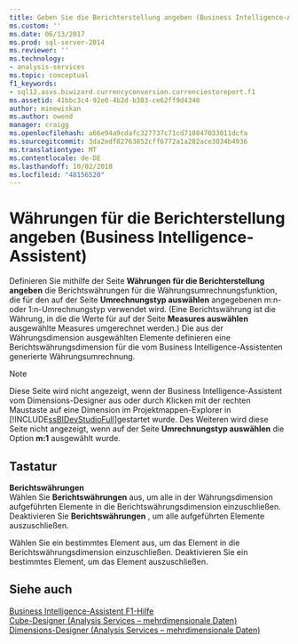 ```yaml
---
title: Geben Sie die Berichterstellung angeben (Business Intelligence-Assistent) | Microsoft-Dokumentation
ms.custom: ''
ms.date: 06/13/2017
ms.prod: sql-server-2014
ms.reviewer: ''
ms.technology:
- analysis-services
ms.topic: conceptual
f1_keywords:
- sql12.asvs.biwizard.currencyconversion.currenciestoreport.f1
ms.assetid: 41bbc3c4-92e0-4b2d-b303-ce62ff9d4348
author: minewiskan
ms.author: owend
manager: craigg
ms.openlocfilehash: a66e94a9cdafc327737c71cd710847033011dcfa
ms.sourcegitcommit: 3da2edf82763852cff6772a1a282ace3034b4936
ms.translationtype: MT
ms.contentlocale: de-DE
ms.lasthandoff: 10/02/2018
ms.locfileid: "48156520"
---
```

# <a name="specify-reporting-currencies-business-intelligence-wizard"></a>Währungen für die Berichterstellung angeben (Business Intelligence-Assistent)
  Definieren Sie mithilfe der Seite **Währungen für die Berichterstellung angeben** die Berichtswährungen für die Währungsumrechnungsfunktion, die für den auf der Seite **Umrechnungstyp auswählen** angegebenen m:n- oder 1:n-Umrechnungstyp verwendet wird. (Eine Berichtswährung ist die Währung, in die die Werte für auf der Seite **Measures auswählen** ausgewählte Measures umgerechnet werden.) Die aus der Währungsdimension ausgewählten Elemente definieren eine Berichtswährungsdimension für die vom Business Intelligence-Assistenten generierte Währungsumrechnung.  
  
> [!NOTE]  
>  Diese Seite wird nicht angezeigt, wenn der Business Intelligence-Assistent vom Dimensions-Designer aus oder durch Klicken mit der rechten Maustaste auf eine Dimension im Projektmappen-Explorer in [!INCLUDE[ssBIDevStudioFull](../includes/ssbidevstudiofull-md.md)]gestartet wurde. Des Weiteren wird diese Seite nicht angezeigt, wenn auf der Seite **Umrechnungstyp auswählen** die Option **m:1** ausgewählt wurde.  
  
## <a name="options"></a>Tastatur  
 **Berichtswährungen**  
 Wählen Sie **Berichtswährungen** aus, um alle in der Währungsdimension aufgeführten Elemente in die Berichtswährungsdimension einzuschließen. Deaktivieren Sie **Berichtswährungen** , um alle aufgeführten Elemente auszuschließen.  
  
 Wählen Sie ein bestimmtes Element aus, um das Element in die Berichtswährungsdimension einzuschließen. Deaktivieren Sie ein bestimmtes Element, um das Element auszuschließen.  
  
## <a name="see-also"></a>Siehe auch  
 [Business Intelligence-Assistent F1-Hilfe](business-intelligence-wizard-f1-help.md)   
 [Cube-Designer &#40;Analysis Services – mehrdimensionale Daten&#41;](cube-designer-analysis-services-multidimensional-data.md)   
 [Dimensions-Designer &#40;Analysis Services – mehrdimensionale Daten&#41;](dimension-designer-analysis-services-multidimensional-data.md)  
  
  
